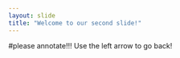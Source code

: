```yaml
---
layout: slide
title: "Welcome to our second slide!"
---
```

#please annotate!!!
Use the left arrow to go back!
